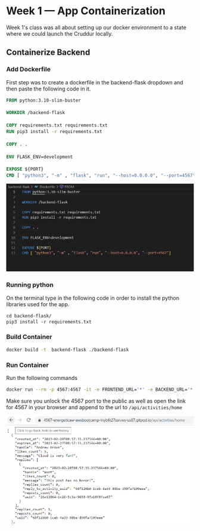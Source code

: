 # Week 1 — App Containerization

Week 1's class was all about setting up our docker environment to a state where we could launch the Cruddur locally.
## Containerize Backend

### Add Dockerfile

First step was to create a dockerfile in the backend-flask dropdown and then paste the following code in it.

```dockerfile
FROM python:3.10-slim-buster

WORKDIR /backend-flask

COPY requirements.txt requirements.txt
RUN pip3 install -r requirements.txt

COPY . .

ENV FLASK_ENV=development

EXPOSE ${PORT}
CMD [ "python3", "-m" , "flask", "run", "--host=0.0.0.0", "--port=4567"]
```

![Dockerfile commands](assets/Week_1_Dockerfile.PNG)

### Running python
On the terminal type in the following code in order to install the python libraries used for the app.
```
cd backend-flask/
pip3 install -r requirements.txt
```
### Build Container

```sh
docker build -t  backend-flask ./backend-flask
```

### Run Container

Run the following commands 
```sh
docker run --rm -p 4567:4567 -it -e FRONTEND_URL='*' -e BACKEND_URL='*' backend-flask
```
Make sure you unlock the 4567 port to the public as well as open the link for 4567 in your browser and append to the url to `/api/activities/home`

![Running container](assets/Week_01_Running_Container.PNG)








